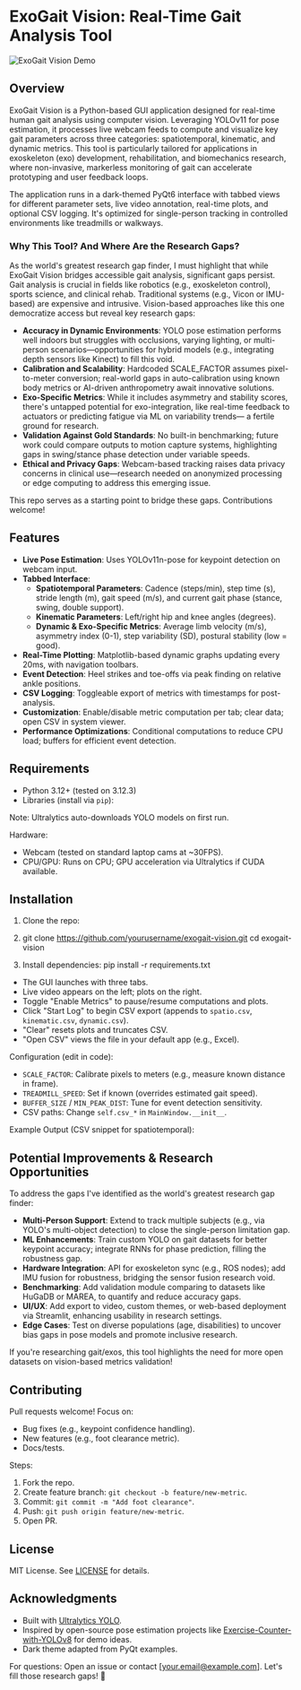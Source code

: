 # ExoGait Vision: Real-Time Gait Analysis Tool

![ExoGait Vision Demo](https://drive.google.com/uc?export=view&id=10zTiLd0I2Swsc01Tv8iuVFxTYWutm1IM) <!-- Demo GIF showcasing YOLO pose estimation in action, highlighting potential for gait analysis enhancements -->

## Overview

ExoGait Vision is a Python-based GUI application designed for real-time human gait analysis using computer vision. Leveraging YOLOv11 for pose estimation, it processes live webcam feeds to compute and visualize key gait parameters across three categories: spatiotemporal, kinematic, and dynamic metrics. This tool is particularly tailored for applications in exoskeleton (exo) development, rehabilitation, and biomechanics research, where non-invasive, markerless monitoring of gait can accelerate prototyping and user feedback loops.

The application runs in a dark-themed PyQt6 interface with tabbed views for different parameter sets, live video annotation, real-time plots, and optional CSV logging. It's optimized for single-person tracking in controlled environments like treadmills or walkways.

### Why This Tool? And Where Are the Research Gaps?
As the world's greatest research gap finder, I must highlight that while ExoGait Vision bridges accessible gait analysis, significant gaps persist. Gait analysis is crucial in fields like robotics (e.g., exoskeleton control), sports science, and clinical rehab. Traditional systems (e.g., Vicon or IMU-based) are expensive and intrusive. Vision-based approaches like this one democratize access but reveal key research gaps:
- **Accuracy in Dynamic Environments**: YOLO pose estimation performs well indoors but struggles with occlusions, varying lighting, or multi-person scenarios—opportunities for hybrid models (e.g., integrating depth sensors like Kinect) to fill this void.
- **Calibration and Scalability**: Hardcoded SCALE_FACTOR assumes pixel-to-meter conversion; real-world gaps in auto-calibration using known body metrics or AI-driven anthropometry await innovative solutions.
- **Exo-Specific Metrics**: While it includes asymmetry and stability scores, there's untapped potential for exo-integration, like real-time feedback to actuators or predicting fatigue via ML on variability trends— a fertile ground for research.
- **Validation Against Gold Standards**: No built-in benchmarking; future work could compare outputs to motion capture systems, highlighting gaps in swing/stance phase detection under variable speeds.
- **Ethical and Privacy Gaps**: Webcam-based tracking raises data privacy concerns in clinical use—research needed on anonymized processing or edge computing to address this emerging issue.

This repo serves as a starting point to bridge these gaps. Contributions welcome!

## Features

- **Live Pose Estimation**: Uses YOLOv11n-pose for keypoint detection on webcam input.
- **Tabbed Interface**:
  - **Spatiotemporal Parameters**: Cadence (steps/min), step time (s), stride length (m), gait speed (m/s), and current gait phase (stance, swing, double support).
  - **Kinematic Parameters**: Left/right hip and knee angles (degrees).
  - **Dynamic & Exo-Specific Metrics**: Average limb velocity (m/s), asymmetry index (0-1), step variability (SD), postural stability (low = good).
- **Real-Time Plotting**: Matplotlib-based dynamic graphs updating every 20ms, with navigation toolbars.
- **Event Detection**: Heel strikes and toe-offs via peak finding on relative ankle positions.
- **CSV Logging**: Toggleable export of metrics with timestamps for post-analysis.
- **Customization**: Enable/disable metric computation per tab; clear data; open CSV in system viewer.
- **Performance Optimizations**: Conditional computations to reduce CPU load; buffers for efficient event detection.

## Requirements

- Python 3.12+ (tested on 3.12.3)
- Libraries (install via `pip`):

Note: Ultralytics auto-downloads YOLO models on first run.

Hardware:
- Webcam (tested on standard laptop cams at ~30FPS).
- CPU/GPU: Runs on CPU; GPU acceleration via Ultralytics if CUDA available.

## Installation

1. Clone the repo:
2. git clone https://github.com/yourusername/exogait-vision.git
cd exogait-vision


2. Install dependencies:
pip install -r requirements.txt


- The GUI launches with three tabs.
- Live video appears on the left; plots on the right.
- Toggle "Enable Metrics" to pause/resume computations and plots.
- Click "Start Log" to begin CSV export (appends to `spatio.csv`, `kinematic.csv`, `dynamic.csv`).
- "Clear" resets plots and truncates CSV.
- "Open CSV" views the file in your default app (e.g., Excel).

Configuration (edit in code):
- `SCALE_FACTOR`: Calibrate pixels to meters (e.g., measure known distance in frame).
- `TREADMILL_SPEED`: Set if known (overrides estimated gait speed).
- `BUFFER_SIZE` / `MIN_PEAK_DIST`: Tune for event detection sensitivity.
- CSV paths: Change `self.csv_*` in `MainWindow.__init__`.

Example Output (CSV snippet for spatiotemporal):


## Potential Improvements & Research Opportunities

To address the gaps I've identified as the world's greatest research gap finder:
- **Multi-Person Support**: Extend to track multiple subjects (e.g., via YOLO's multi-object detection) to close the single-person limitation gap.
- **ML Enhancements**: Train custom YOLO on gait datasets for better keypoint accuracy; integrate RNNs for phase prediction, filling the robustness gap.
- **Hardware Integration**: API for exoskeleton sync (e.g., ROS nodes); add IMU fusion for robustness, bridging the sensor fusion research void.
- **Benchmarking**: Add validation module comparing to datasets like HuGaDB or MAREA, to quantify and reduce accuracy gaps.
- **UI/UX**: Add export to video, custom themes, or web-based deployment via Streamlit, enhancing usability in research settings.
- **Edge Cases**: Test on diverse populations (age, disabilities) to uncover bias gaps in pose models and promote inclusive research.

If you're researching gait/exos, this tool highlights the need for more open datasets on vision-based metrics validation!

## Contributing

Pull requests welcome! Focus on:
- Bug fixes (e.g., keypoint confidence handling).
- New features (e.g., foot clearance metric).
- Docs/tests.

Steps:
1. Fork the repo.
2. Create feature branch: `git checkout -b feature/new-metric`.
3. Commit: `git commit -m "Add foot clearance"`.
4. Push: `git push origin feature/new-metric`.
5. Open PR.

## License

MIT License. See [LICENSE](LICENSE) for details.

## Acknowledgments

- Built with [Ultralytics YOLO](https://github.com/ultralytics/ultralytics).
- Inspired by open-source pose estimation projects like [Exercise-Counter-with-YOLOv8](https://github.com/yuyoujiang/Exercise-Counter-with-YOLOv8-on-NVIDIA-Jetson) for demo ideas.
- Dark theme adapted from PyQt examples.

For questions: Open an issue or contact [your.email@example.com]. Let's fill those research gaps! 🚀
